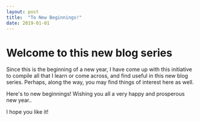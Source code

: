 ```yaml
---
layout: post
title:  "To New Beginnings!"
date: 2019-01-01
---
```


# Welcome to this new blog series

Since this is the beginning of a new year, I have come up with this initiative to compile all that I learn or come across, and find useful in this new blog series. Perhaps, along the way, you may find things of interest here as well. 

Here's to new beginnings! Wishing you all a very happy and prosperous new year.. 

I hope you like it!
